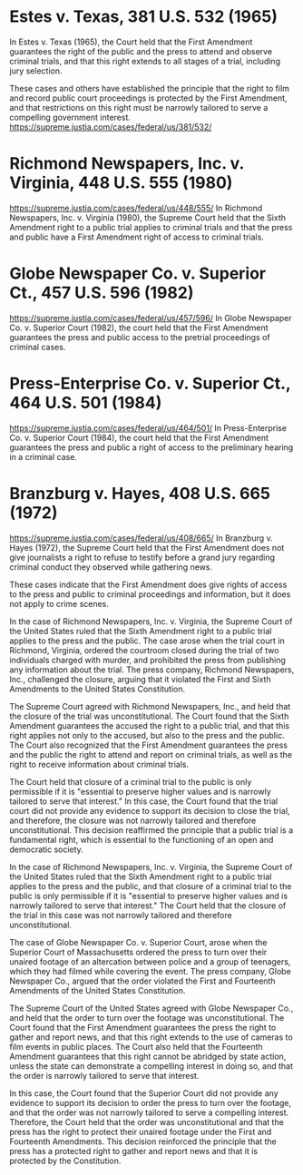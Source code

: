 
# Estes v. Texas, 381 U.S. 532 (1965)
In Estes v. Texas (1965), the Court held that the First Amendment guarantees the right of the public and the press to attend and observe criminal trials, and that this right extends to all stages of a trial, including jury selection.

These cases and others have established the principle that the right to film and record public court proceedings is protected by the First Amendment, and that restrictions on this right must be narrowly tailored to serve a compelling government interest.
https://supreme.justia.com/cases/federal/us/381/532/
# Richmond Newspapers, Inc. v. Virginia, 448 U.S. 555 (1980)
https://supreme.justia.com/cases/federal/us/448/555/
In Richmond Newspapers, Inc. v. Virginia (1980), the Supreme Court held that the Sixth Amendment right to a public trial applies to criminal trials and that the press and public have a First Amendment right of access to criminal trials.


# Globe Newspaper Co. v. Superior Ct., 457 U.S. 596 (1982)
https://supreme.justia.com/cases/federal/us/457/596/
In Globe Newspaper Co. v. Superior Court (1982), the court held that the First Amendment guarantees the press and public access to the pretrial proceedings of criminal cases.

# Press-Enterprise Co. v. Superior Ct., 464 U.S. 501 (1984)

https://supreme.justia.com/cases/federal/us/464/501/
In Press-Enterprise Co. v. Superior Court (1984), the court held that the First Amendment guarantees the press and public a right of access to the preliminary hearing in a criminal case.

# Branzburg v. Hayes, 408 U.S. 665 (1972)
https://supreme.justia.com/cases/federal/us/408/665/
In Branzburg v. Hayes (1972), the Supreme Court held that the First Amendment does not give journalists a right to refuse to testify before a grand jury regarding criminal conduct they observed while gathering news.

These cases indicate that the First Amendment does give rights of access to the press and public to criminal proceedings and information, but it does not apply to crime scenes.





In the case of Richmond Newspapers, Inc. v. Virginia, the Supreme Court of the United States ruled that the Sixth Amendment right to a public trial applies to the press and the public. The case arose when the trial court in Richmond, Virginia, ordered the courtroom closed during the trial of two individuals charged with murder, and prohibited the press from publishing any information about the trial. The press company, Richmond Newspapers, Inc., challenged the closure, arguing that it violated the First and Sixth Amendments to the United States Constitution.

The Supreme Court agreed with Richmond Newspapers, Inc., and held that the closure of the trial was unconstitutional. The Court found that the Sixth Amendment guarantees the accused the right to a public trial, and that this right applies not only to the accused, but also to the press and the public. The Court also recognized that the First Amendment guarantees the press and the public the right to attend and report on criminal trials, as well as the right to receive information about criminal trials.

The Court held that closure of a criminal trial to the public is only permissible if it is "essential to preserve higher values and is narrowly tailored to serve that interest." In this case, the Court found that the trial court did not provide any evidence to support its decision to close the trial, and therefore, the closure was not narrowly tailored and therefore unconstitutional. This decision reaffirmed the principle that a public trial is a fundamental right, which is essential to the functioning of an open and democratic society.

In the case of Richmond Newspapers, Inc. v. Virginia, the Supreme Court of the United States ruled that the Sixth Amendment right to a public trial applies to the press and the public, and that closure of a criminal trial to the public is only permissible if it is "essential to preserve higher values and is narrowly tailored to serve that interest." The Court held that the closure of the trial in this case was not narrowly tailored and therefore unconstitutional.


The case of Globe Newspaper Co. v. Superior Court, arose when the Superior Court of Massachusetts ordered the press to turn over their unaired footage of an altercation between police and a group of teenagers, which they had filmed while covering the event. The press company, Globe Newspaper Co., argued that the order violated the First and Fourteenth Amendments of the United States Constitution.

The Supreme Court of the United States agreed with Globe Newspaper Co., and held that the order to turn over the footage was unconstitutional. The Court found that the First Amendment guarantees the press the right to gather and report news, and that this right extends to the use of cameras to film events in public places. The Court also held that the Fourteenth Amendment guarantees that this right cannot be abridged by state action, unless the state can demonstrate a compelling interest in doing so, and that the order is narrowly tailored to serve that interest.

In this case, the Court found that the Superior Court did not provide any evidence to support its decision to order the press to turn over the footage, and that the order was not narrowly tailored to serve a compelling interest. Therefore, the Court held that the order was unconstitutional and that the press has the right to protect their unaired footage under the First and Fourteenth Amendments. This decision reinforced the principle that the press has a protected right to gather and report news and that it is protected by the Constitution.


